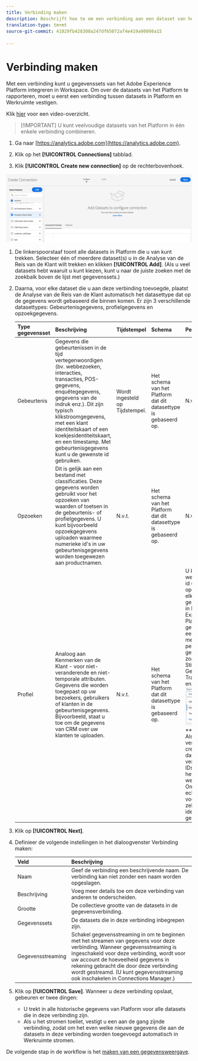 ```yaml
---
title: Verbinding maken
description: Beschrijft hoe te om een verbinding aan een dataset van het Platform in de Analyse van de Reis van de Klant tot stand te brengen.
translation-type: tm+mt
source-git-commit: 41029fb428308a247df65072af4e419a90098a15

---
```



# Verbinding maken

Met een verbinding kunt u gegevenssets van het Adobe Experience Platform integreren in Workspace. Om over de datasets van het Platform te rapporteren, moet u eerst een verbinding tussen datasets in Platform en Werkruimte vestigen.

Klik [hier](https://docs.adobe.com/content/help/en/platform-learn/tutorials/cja/connecting-customer-journey-analytics-to-data-sources-in-platform.html) voor een video-overzicht.

>[!IMPORTANT] U kunt veelvoudige datasets van het Platform in één enkele verbinding combineren.

1. Ga naar [https://analytics.adobe.com](https://analytics.adobe.com).

1. Klik op het **[!UICONTROL Connections]** tabblad.

1. Klik **[!UICONTROL Create new connection]** op de rechterbovenhoek.

![Verbinding maken](assets/create-connection.png)

1. De linkerspoorstaaf toont alle datasets in Platform die u van kunt trekken. Selecteer één of meerdere dataset(s) u in de Analyse van de Reis van de Klant wilt trekken en klikken **[!UICONTROL Add]**. (Als u veel datasets hebt waaruit u kunt kiezen, kunt u naar de juiste zoeken met de zoekbalk boven de lijst met gegevenssets.)

1. Daarna, voor elke dataset die u aan deze verbinding toevoegde, plaatst de Analyse van de Reis van de Klant automatisch het datasettype dat op de gegevens wordt gebaseerd die binnen komen. Er zijn 3 verschillende datasettypes: Gebeurtenisgegevens, profielgegevens en opzoekgegevens.

   | Type gegevensset | Beschrijving | Tijdstempel | Schema | Persoon-id |
   |---|---|---|---|---|
   | Gebeurtenis | Gegevens die gebeurtenissen in de tijd vertegenwoordigen (bv. webbezoeken, interacties, transacties, POS-gegevens, enquêtegegevens, gegevens van de indruk enz.). Dit zijn typisch klikstroomgegevens, met een klant identiteitskaart of een koekjesidentiteitskaart, en een timestamp. Met gebeurtenisgegevens kunt u de gewenste id gebruiken. | Wordt ingesteld op Tijdstempel. | Het schema van het Platform dat dit datasettype is gebaseerd op. | N.v.t. |
   | Opzoeken | Dit is gelijk aan een bestand met classificaties. Deze gegevens worden gebruikt voor het opzoeken van waarden of toetsen in de gebeurtenis- of profielgegevens. U kunt bijvoorbeeld opzoekgegevens uploaden waarmee numerieke id&#39;s in uw gebeurtenisgegevens worden toegewezen aan productnamen. | N.v.t. | Het schema van het Platform dat dit datasettype is gebaseerd op. | N.v.t. |
   | Profiel | Analoog aan Kenmerken van de Klant - voor niet-veranderende en niet-temporale attributen. Gegevens die worden toegepast op uw bezoekers, gebruikers of klanten in de gebeurtenisgegevens. Bijvoorbeeld, staat u toe om de gegevens van CRM over uw klanten te uploaden. | N.v.t. | Het schema van het Platform dat dit datasettype is gebaseerd op. | U kunt kiezen welke persoon-id u wilt opnemen. Voor elke gegevensset die in het Adobe Experience Platform is gedefinieerd, is een eigen set met een of meer personen-id&#39;s gedefinieerd, zoals Cookie-id, Stitched ID, Gebruikersnaam, Trackingcode, enzovoort.<br>![Persoon](assets/person-id.png)**IDNote **: Als u een verbinding creeert die datasets met verschillende IDs omvat, zal het melden dat weerspiegelen. Om datasets echt samen te voegen, moet u zelfde Persoon identiteitskaart gebruiken. |

1. Klik op **[!UICONTROL Next]**.

1. Definieer de volgende instellingen in het dialoogvenster Verbinding maken:

   | Veld | Beschrijving |
   |---|---|
   | Naam | Geef de verbinding een beschrijvende naam. De verbinding kan niet zonder een naam worden opgeslagen. |
   | Beschrijving | Voeg meer details toe om deze verbinding van anderen te onderscheiden. |
   | Grootte | De collectieve grootte van de datasets in de gegevensverbinding. |
   | Gegevenssets | De datasets die in deze verbinding inbegrepen zijn. |
   | Gegevensstreaming | Schakel gegevensstreaming in om te beginnen met het streamen van gegevens voor deze verbinding. Wanneer gegevensstreaming is ingeschakeld voor deze verbinding, wordt voor uw account de hoeveelheid gegevens in rekening gebracht die door deze verbinding wordt gestreamd. (U kunt gegevensstreaming ook inschakelen in Connections Manager.) |

1. Klik op **[!UICONTROL Save]**. Wanneer u deze verbinding opslaat, gebeuren er twee dingen:

   * U trekt in alle historische gegevens van Platform voor alle datasets die in deze verbinding zijn.
   * Als u het stromen toeliet, vestigt u een aan de gang zijnde verbinding, zodat om het even welke nieuwe gegevens die aan de datasets in deze verbinding worden toegevoegd automatisch in Werkruimte stromen.

De volgende stap in de workflow is het [maken van een gegevensweergave](/help/data-views/create-dataview.md).
